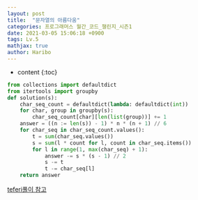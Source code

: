 ```yaml
---
layout: post
title:  "문자열의 아름다움"
categories: 프로그래머스 월간_코드_챌린지_시즌1
date: 2021-03-05 15:06:18 +0900
tags: Lv.5
mathjax: true
author: Haribo
---
```


* content
{:toc}
```python
from collections import defaultdict
from itertools import groupby
def solution(s):
    char_seq_count = defaultdict(lambda: defaultdict(int))
    for char, group in groupby(s):
        char_seq_count[char][len(list(group))] += 1
    answer = ((n := len(s)) - 1) * n * (n + 1) // 6
    for char_seq in char_seq_count.values():
        t = sum(char_seq.values())
        s = sum(l * count for l, count in char_seq.items())
        for l in range(1, max(char_seq) + 1):
            answer -= s * (s - 1) // 2
            s -= t
            t -= char_seq[l]
    return answer
```

[teferi풀이 참고](http://www.teferi.net/ps/problems/programmers/68938#comment_5c0b5b3432fcc27ca4b02fd2aa29ebc9)

